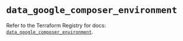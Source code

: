 # `data_google_composer_environment`

Refer to the Terraform Registry for docs: [`data_google_composer_environment`](https://registry.terraform.io/providers/hashicorp/google/6.49.0/docs/data-sources/composer_environment).
